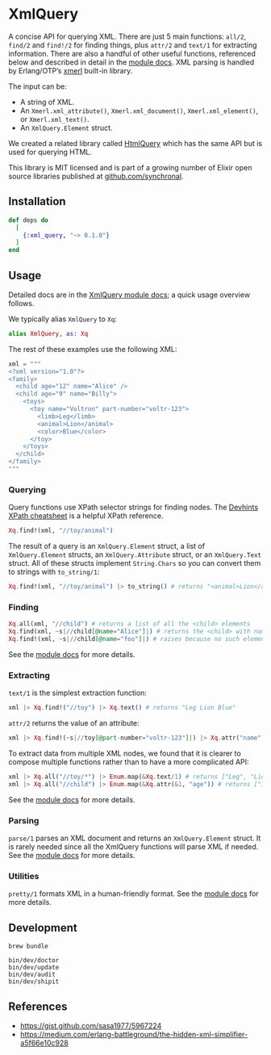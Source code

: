 # XmlQuery

A concise API for querying XML. There are just 5 main functions:
`all/2`, `find/2` and `find!/2` for finding things, plus `attr/2` and `text/1` for extracting
information. There are also a handful of other useful functions, referenced below and described in detail in
the [module docs](https://hexdocs.pm/xml_query/XmlQuery.html). XML parsing is handled by Erlang/OTP’s
[xmerl](https://www.erlang.org/doc/man/xmerl) built-in library.

The input can be:

* A string of XML.
* An `Xmerl.xml_attribute()`, `Xmerl.xml_document()`, `Xmerl.xml_element()`, or `Xmerl.xml_text()`.
* An `XmlQuery.Element` struct.

We created a related library called [HtmlQuery](https://hexdocs.pm/html_query/readme.html) which has the same API but
is used for querying HTML.

This library is MIT licensed and is part of a growing number of Elixir open source libraries published at
[github.com/synchronal](https://github.com/synchronal#elixir).

## Installation

```elixir
def deps do
  [
    {:xml_query, "~> 0.1.0"}
  ]
end
```

## Usage

Detailed docs are in the [XmlQuery module docs](https://hexdocs.pm/xml_query/XmlQuery.html); a quick usage
overview follows.

We typically alias `XmlQuery` to `Xq`:

```elixir
alias XmlQuery, as: Xq
```

The rest of these examples use the following XML:

```elixir
xml = """
<?xml version="1.0"?>
<family>
  <child age="12" name="Alice" />
  <child age="9" name="Billy">
    <toys>
      <toy name="Voltron" part-number="voltr-123">
        <limb>Leg</limb>
        <animal>Lion</animal>
        <color>Blue</color>
      </toy>
    </toys>
  </child>
</family>
"""
```

### Querying

Query functions use XPath selector strings for finding nodes. The
[Devhints XPath cheatsheet](https://devhints.io/xpath) is a helpful XPath reference.

```elixir
Xq.find!(xml, "//toy/animal")
```

The result of a query is an `XmlQuery.Element` struct, a list of `XmlQuery.Element` structs, an `XmlQuery.Attribute`
struct, or an `XmlQuery.Text` struct. All of these structs implement `String.Chars` so you can convert them to strings
with `to_string/1`:

```elixir
Xq.find!(xml, "//toy/animal") |> to_string() # returns "<animal>Lion</animal>"
```

### Finding

```elixir
Xq.all(xml, "//child") # returns a list of all the <child> elements
Xq.find(xml, ~s|//child[@name="Alice"]|) # returns the <child> with name "Alice"
Xq.find!(xml, ~s|//child[@name="foo"]|) # raises because no such element exists
```

See the [module docs](https://hexdocs.pm/xml_query/XmlQuery.html) for more details.

### Extracting

`text/1` is the simplest extraction function:

```elixir
xml |> Xq.find!("//toy") |> Xq.text() # returns "Leg Lion Blue"
```

`attr/2` returns the value of an attribute:

```elixir
xml |> Xq.find!(~s|//toy[@part-number="voltr-123"]|) |> Xq.attr("name") # returns "Voltron"
```

To extract data from multiple XML nodes, we found that it is clearer to compose multiple functions rather than to
have a more complicated API:

```elixir
xml |> Xq.all("//toy/*") |> Enum.map(&Xq.text/1) # returns ["Leg", "Lion", "Blue"]
xml |> Xq.all("//child") |> Enum.map(&Xq.attr(&1, "age")) # returns ["12", "9"]
```

See the [module docs](https://hexdocs.pm/xml_query/XmlQuery.html) for more details.

### Parsing

`parse/1` parses an XML document and returns an `XmlQuery.Element` struct. It is rarely needed since all the XmlQuery
functions will parse XML if needed. See the [module docs](https://hexdocs.pm/xml_query/XmlQuery.html) for more details.

### Utilities

`pretty/1` formats XML in a human-friendly format. See the [module docs](https://hexdocs.pm/xml_query/XmlQuery.html)
for more details.

## Development

```shell
brew bundle

bin/dev/doctor
bin/dev/update
bin/dev/audit
bin/dev/shipit
```

## References

- https://gist.github.com/sasa1977/5967224
- https://medium.com/erlang-battleground/the-hidden-xml-simplifier-a5f66e10c928

